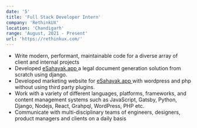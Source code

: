 ```yaml
---
date: '5'
title: 'Full Stack Developer Intern'
company: 'RethinkUX'
location: 'Chandigarh'
range: 'August, 2021 - Present'
url: 'https://rethinkux.com/'
---
```


- Write modern, performant, maintainable code for a diverse array of client and internal projects
- Developed [ eSahayak.app ](https://app.esahayak.io/) a legal document generation solution from scratch using django.
- Developed marketing website for [ eSahayak.app ](https://esahayak.io) with wordpress and php without using third party plugins.
- Work with a variety of different languages, platforms, frameworks, and content management systems such as JavaScript, Gatsby, Python, Django, Nodejs, React, Grahpql, WordPress, PHP etc.
- Communicate with multi-disciplinary teams of engineers, designers, product managers and clients on a daily basis
